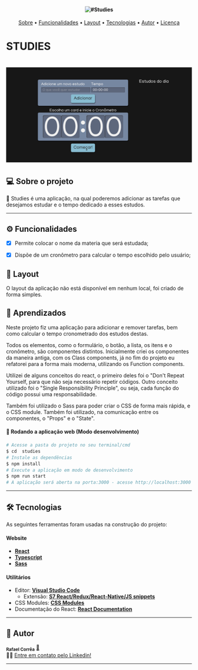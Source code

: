 <h4 align="center"> 
	<img title="#Studies"/>
</h4>
<p align="center">
 <a href="#-sobre-o-projeto">Sobre</a> •
 <a href="#-funcionalidades">Funcionalidades</a> •
 <a href="#-layout">Layout</a> •
 <a href="#-tecnologias">Tecnologias</a> •
 <a href="#-autor">Autor</a> • 
 <a href="#user-content--licença">Licença</a>
</p>

# STUDIES

<h1 align="center">
    <img alt="Studies" title="#studies" src="./public/readme/001.png" />
</h1>
    

## 💻 Sobre o projeto

🚀 Studies é uma aplicação, na qual poderemos adicionar as tarefas que desejamos estudar e o tempo dedicado a esses estudos. 

---

## ⚙️ Funcionalidades

- [x] Permite colocar o nome da materia que será estudada;
- [x] Dispõe de um cronômetro para calcular o tempo escolhido pelo usuário;


## 🎨 Layout

O layout da aplicação não está disponível em nenhum local, foi criado de forma simples.


## 📝 Aprendizados

Neste projeto fiz uma aplicação para adicionar e remover tarefas, bem como calcular o tempo cronometrado dos estudos destas.

Todos os elementos, como o formulário, o botão, a lista, os itens e o cronômetro, são componentes distintos. Inicialmente criei os componentes da maneira antiga, com os Class components, já no fim do projeto eu refatorei para a forma mais moderna, utilizando os Function components.

Utilizei de alguns conceitos do react, o primeiro deles foi o "Don't Repeat Yourself, para que não seja necessário repetir códigos. Outro conceito utilizado foi o "Single Responsibility Principle", ou seja, cada função do código possui uma responsabilidade. 

Também foi utilizado o Sass para poder criar o CSS de forma mais rápida, e o CSS module. Também foi utilizado, na comunicação entre os componentes, o "Props" e o "State". 

#### 🧭 Rodando a aplicação web (Modo desenvolvimento)

```bash
# Acesse a pasta do projeto no seu terminal/cmd
$ cd  studies
# Instale as dependências
$ npm install
# Execute a aplicação em modo de desenvolvimento
$ npm run start
# A aplicação será aberta na porta:3000 - acesse http://localhost:3000
```
---

## 🛠 Tecnologias

As seguintes ferramentas foram usadas na construção do projeto:

#### **Website**

- **[React](https://reactjs.org/)**
- **[Typescript](https://www.typescriptlang.org/)**
- **[Sass](https://sass-lang.com/)**

#### **Utilitários**
- Editor: **[Visual Studio Code](https://code.visualstudio.com/)**
  - Extensão: **[S7 React/Redux/React-Native/JS snippets](https://marketplace.visualstudio.com/items?itemName=dsznajder.es7-react-js-snippets)**
- CSS Modules: **[CSS Modules](https://github.com/css-modules/css-modules)**
- Documentação do React: **[React Documentation](https://create-react-app.dev/docs/adding-a-stylesheet/)**

---

## 🦸 Autor

 <sub><b>Rafael Corrêa</b></sub></a> <a href="https://www.linkedin.com/in/correarafaelsantos/" title="Studies">🚀</a>
 <br />
👋🏽 [Entre em contato pelo Linkedin!](https://www.linkedin.com/in/correarafaelsantos/)

---
